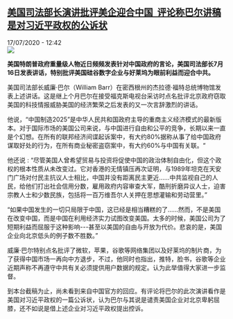 <!--1594983316000-->
[美国司法部长演讲批评美企迎合中国  评论称巴尔讲稿是对习近平政权的公诉状](http://www.rfi.fr//cn/%E4%B8%AD%E5%9B%BD/20200717-%E7%BE%8E%E5%9B%BD%E5%8F%B8%E6%B3%95%E9%83%A8%E9%95%BF%E6%BC%94%E8%AE%B2%E6%89%B9%E8%AF%84%E7%BE%8E%E4%BC%81%E8%BF%8E%E5%90%88%E4%B8%AD%E5%9B%BD-%E8%AF%84%E8%AE%BA%E7%A7%B0%E5%B7%B4%E5%B0%94%E8%AE%B2%E7%A8%BF%E6%98%AF%E5%AF%B9%E4%B9%A0%E8%BF%91%E5%B9%B3%E6%94%BF%E6%9D%83%E7%9A%84%E5%85%AC%E8%AF%89%E7%8A%B6)
------

<div>17/07/2020 - 12:42</div><img src="https://s.rfi.fr/media/display/916cd1a4-c782-11ea-aa5a-005056a98db9/w:310/p:16x9/6d44f7ffb428d037f35bec687ab613af37d830a4.jpg"><p><strong>美国特朗普政府重量级人物近日频频发表针对中国政府的言论，美国司法部长7月16日发表讲话，特别批评美国硅谷数字企业与好莱坞为眼前利益而迎合中共。</strong></p><div class="t-content__body u-clearfix"><div class="m-interstitial"></div><p>美国司法部长威廉·巴尔（William Barr）在密西根州的杰拉德·福特总统博物馆发表上述讲话。这是继上个月巴尔在接受福克斯电视台采访时点名批评北京政府窃取美国的科技情报威胁美国的经济繁荣之后发表的又一次言辞激烈的讲话。</p><p>他说，“中国制造2025”是中华人民共和国政府主导的重商主义经济模式的最新版本。对于国际市场的美国公司来说，与中国进行自由和公平的竞争，长期以来一直是个幻想。在所有的联邦经济间谍起诉案中，有大约80%据称从事了给中国政府谋取好处的行为，在所有商业秘密盗窃案中，有大约60%与中国有关联。“</p><p>他还说 : “尽管美国人曾希望贸易与投资将促使中国的政治体制自由化，但这个政权的根本性质从未改变过。它对香港的无情镇压再次证明，与1989年坦克在天安门广场对付民主抗议人士相比，中国并没有距离民主更近……中共监视自己的人民，给他们打出社会信用分数，雇用政府内容审查大军，酷刑折磨异议人士，迫害宗教人士和少数民族，包括将一百万维吾尔人关押在思想灌输和劳动营里。”</p><p>“如果中国发生的一切只局限于中国，这已经是相当糟糕的了……然而，不是美国在改变中国，而是中国在利用经济实力试图改变美国。太多的时候，美国公司为了短期利益而屈服于这种影响---甚至以美国的自由与开放为代价。悲哀的是，美国企业向北京低头的例子数不胜数。”</p><p>威廉·巴尔特别点名批评了微软，苹果，谷歌等网络集团以及好莱坞的制片商，为了获得中国市场一再向中方退步，不过，他同时也指出，推特，脸书，谷歌等企业近期声称不再遵守中共有关必须提供用户数据的规定。认为此举值得大家进一步监督。</p><p>到本台截稿为止，尚未看到来自中国官方的回应。有评论将巴尔的此次演讲看作是美国对习近平政权的一篇公诉状，认为巴尔与其说是谴责美国企业对北京卑躬屈膝，还不如说是借上述企业对习近平政权提出控诉。</p><p> </p><div class="o-self-promo o-self-promo--nl o-self-promo--hidden" data-selfpromo-newsletter></div><div class="o-self-promo o-self-promo--app o-self-promo--hidden" data-selfpromo-app></div></div>
